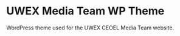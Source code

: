 UWEX Media Team WP Theme
===================

WordPress theme used for the UWEX CEOEL Media Team website.
